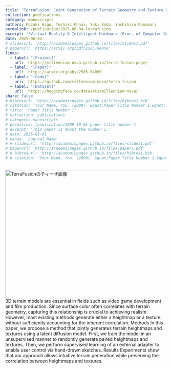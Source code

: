 ```yaml
---
title: "TerraFusion: Joint Generation of Terrain Geometry and Texture Using Latent Diffusion Models"
collection: publications
category: manuscripts
authors: Kazuki Higo, Toshiki Kanai, Yuki Endo, Yoshihiro Kanamori
permalink: /publication/2025-06-04-terrafusion
excerpt: '*Virtual Reality & Intelligent Hardware (Proc. of Computer Graphics International 2025), Vol. , No. , pp. -, 2025*'
date: 2025-06-04
# slidesurl: 'http://academicpages.github.io/files/slides1.pdf'
# paperurl: 'https://arxiv.org/pdf/2505.04050'
links:
  - label: "[Project]"
    url:  https://millennium-nova.github.io/terra-fusion-page/
  - label: "[Paper]"
    url:  https://arxiv.org/abs/2505.04050
  - label: "[Code]"
    url:  https://github.com/millennium-nova/terra-fusion
  - label: "[Dataset]"
    url:  https://huggingface.co/datasets/millennium-nova/
share: false
# bibtexurl: 'http://academicpages.github.io/files/bibtex1.bib'
# citation: 'Your Name, You. (2009). &quot;Paper Title Number 1.&quot; <i>Journal 1</i>. 1(1).'
# title: "Paper Title Number 1"
# collection: publications
# category: manuscripts
# permalink: /publication/2009-10-01-paper-title-number-1
# excerpt: 'This paper is about the number 1.'
# date: 2025-01-01
# venue: 'Journal Name'
# # slidesurl: 'http://academicpages.github.io/files/slides1.pdf'
# paperurl: 'http://academicpages.github.io/files/paper1.pdf'
# # bibtexurl: 'http://academicpages.github.io/files/bibtex1.bib'
# # citation: 'Your Name, You. (2009). &quot;Paper Title Number 1.&quot; <i>Journal 1</i>. 1(1).'
---
```

<img src="../images/terra-fusion/teaser.png" alt="TerraFusionのティーザ画像" width="600" height="400">
3D terrain models are essential in fields such as video game development and film production. Since surface color often correlates with terrain geometry, capturing this relationship is crucial to achieving realism. However, most existing methods generate either a heightmap or a texture, without sufficiently accounting for the inherent correlation. Methods In this paper, we propose a method that jointly generates terrain heightmaps and textures using a latent diffusion model. First, we train the model in an unsupervised manner to randomly generate paired heightmaps and textures. Then, we perform supervised learning of an external adapter to enable user control via hand-drawn sketches. Results Experiments show that our approach allows intuitive terrain generation while preserving the correlation between heightmaps and textures.
<!-- これらの内容は、公開論文のリストの一部として表示されます。ユーザーが論文のリンクをクリックすると、このセクションの内容が1ページ全体として表示され、読者に論文の詳細情報を提供することができます。公開論文が単一ページとして表示される場合、上記の「citation」フィールドの内容がこのセクションの下部に小さいフォントで自動的に含まれます。 -->
